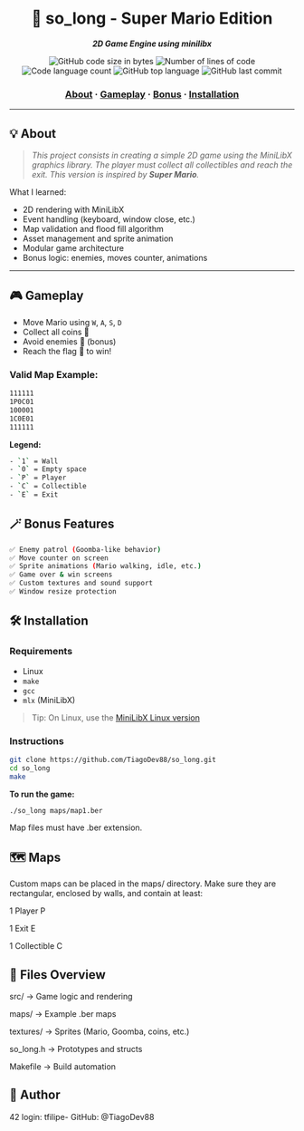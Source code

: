 <h1 align="center">
	🍄 so_long - Super Mario Edition
</h1>

<p align="center">
	<b><i>2D Game Engine using minilibx</i></b><br>
</p>

<p align="center">
	<img alt="GitHub code size in bytes" src="https://img.shields.io/github/languages/code-size/TiagoDev88/so_long?color=lightblue" />
	<img alt="Number of lines of code" src="https://img.shields.io/tokei/lines/github/TiagoDev88/so_long?color=critical" />
	<img alt="Code language count" src="https://img.shields.io/github/languages/count/TiagoDev88/so_long?color=yellow" />
	<img alt="GitHub top language" src="https://img.shields.io/github/languages/top/TiagoDev88/so_long?color=blue" />
	<img alt="GitHub last commit" src="https://img.shields.io/github/last-commit/TiagoDev88/so_long?color=green" />
</p>

<h3 align="center">
	<a href="#️-about">About</a>
	<span> · </span>
	<a href="#️-gameplay">Gameplay</a>
	<span> · </span>
	<a href="#️-bonus">Bonus</a>
	<span> · </span>
	<a href="#️-installation">Installation</a>
</h3>

---

## 💡 About

> _This project consists in creating a simple 2D game using the MiniLibX graphics library. The player must collect all collectibles and reach the exit. This version is inspired by **Super Mario**._

What I learned:
- 2D rendering with MiniLibX
- Event handling (keyboard, window close, etc.)
- Map validation and flood fill algorithm
- Asset management and sprite animation
- Modular game architecture
- Bonus logic: enemies, moves counter, animations

---

## 🎮 Gameplay

- Move Mario using `W`, `A`, `S`, `D`
- Collect all coins 🍄
- Avoid enemies 👾 (bonus)
- Reach the flag 🚩 to win!

### Valid Map Example:

``` bash
111111
1P0C01
100001
1C0E01
111111
```
**Legend:**
``` bash
- `1` = Wall  
- `0` = Empty space  
- `P` = Player  
- `C` = Collectible  
- `E` = Exit  
```
## **🪄 Bonus Features**

``` bash
✅ Enemy patrol (Goomba-like behavior)  
✅ Move counter on screen  
✅ Sprite animations (Mario walking, idle, etc.)  
✅ Game over & win screens  
✅ Custom textures and sound support  
✅ Window resize protection 
```

## **🛠️ Installation**

### Requirements

- Linux
- `make`
- `gcc`
- `mlx` (MiniLibX)

> Tip: On Linux, use the [MiniLibX Linux version](https://harm-smits.github.io/42docs/libs/minilibx)

### Instructions

```bash
git clone https://github.com/TiagoDev88/so_long.git
cd so_long
make
```

**To run the game:**
```bash
./so_long maps/map1.ber
```
Map files must have .ber extension.

## **🗺️ Maps**
Custom maps can be placed in the maps/ directory.
Make sure they are rectangular, enclosed by walls, and contain at least:

1 Player P

1 Exit E

1 Collectible C

## **📁 Files Overview**
src/ → Game logic and rendering

maps/ → Example .ber maps

textures/ → Sprites (Mario, Goomba, coins, etc.)

so_long.h → Prototypes and structs

Makefile → Build automation

## **👤 Author**
42 login: tfilipe-
GitHub: @TiagoDev88
